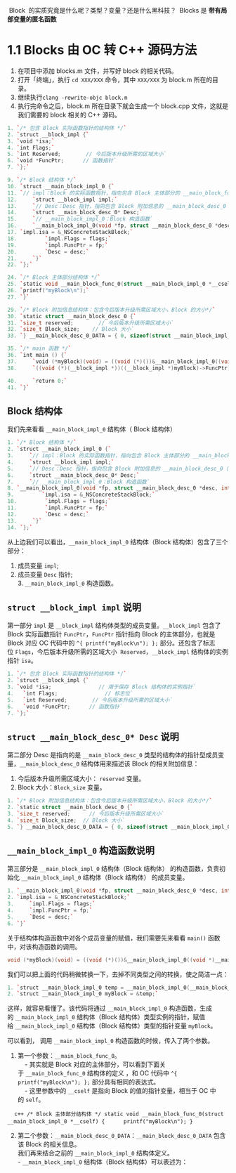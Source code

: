  Block  的实质究竟是什么呢？类型？变量？还是什么黑科技？
 Blocks 是 **带有局部变量的匿名函数**
# 1.1 Blocks 由 OC 转 C++ 源码方法
1. 在项目中添加 blocks.m 文件，并写好 block 的相关代码。
2. 打开「终端」，执行 `cd XXX/XXX` 命令，其中 `XXX/XXX` 为 block.m 所在的目录。
3. 继续执行`clang -rewrite-objc block.m`
4. 执行完命令之后，block.m 所在目录下就会生成一个 block.cpp 文件，这就是我们需要的 block 相关的 C++ 源码。
```c++
1. `/* 包含 Block 实际函数指针的结构体 */`
2. `struct __block_impl {`
3. `void *isa;`
4. `int Flags;`               
5. `int Reserved;        // 今后版本升级所需的区域大小`
6. `void *FuncPtr;      // 函数指针`
7. `};`

9. `/* Block 结构体 */`
10. `struct __main_block_impl_0 {`
11. `// impl：Block 的实际函数指针，指向包含 Block 主体部分的 __main_block_func_0 结构体`
12.     `struct __block_impl impl;`
13.     `// Desc：Desc 指针，指向包含 Block 附加信息的 __main_block_desc_0（） 结构体`
14.     `struct __main_block_desc_0* Desc;`
15.     `// __main_block_impl_0：Block 构造函数`
16.     `__main_block_impl_0(void *fp, struct __main_block_desc_0 *desc, int flags=0) {`
17. `impl.isa = &_NSConcreteStackBlock;`
18.         `impl.Flags = flags;`
19.         `impl.FuncPtr = fp;`
20.         `Desc = desc;`
21.     `}`
22. `};`

24. `/* Block 主体部分结构体 */`
25. `static void __main_block_func_0(struct __main_block_impl_0 *__cself) {`
26. `printf("myBlock\n");`
27. `}`

29. `/* Block 附加信息结构体：包含今后版本升级所需区域大小，Block 的大小*/`
30. `static struct __main_block_desc_0 {`
31. `size_t reserved;        // 今后版本升级所需区域大小`
32. `size_t Block_size;    // Block 大小`
33. `} __main_block_desc_0_DATA = { 0, sizeof(struct __main_block_impl_0)};`

35. `/* main 函数 */`
36. `int main () {`
37.     `void (*myBlock)(void) = ((void (*)())&__main_block_impl_0((void *)__main_block_func_0, &__main_block_desc_0_DATA));`
38.     `((void (*)(__block_impl *))((__block_impl *)myBlock)->FuncPtr)((__block_impl *)myBlock);`

40.     `return 0;`
41. `}`
```
## Block 结构体

我们先来看看 `__main_block_impl_0` 结构体（ Block 结构体）
```c++
1. `/* Block 结构体 */`
2. `struct __main_block_impl_0 {`
3.     `// impl：Block 的实际函数指针，指向包含 Block 主体部分的 __main_block_func_0 结构体`
4.     `struct __block_impl impl;`
5.     `// Desc：Desc 指针，指向包含 Block 附加信息的 __main_block_desc_0（） 结构体`
6.     `struct __main_block_desc_0* Desc;`
7.     `// __main_block_impl_0：Block 构造函数`
8. `__main_block_impl_0(void *fp, struct __main_block_desc_0 *desc, int flags=0) {`
9.         `impl.isa = &_NSConcreteStackBlock;`
10.         `impl.Flags = flags;`
11.         `impl.FuncPtr = fp;`
12.         `Desc = desc;`
13.     `}`
14. `};`
```
从上边我们可以看出，`__main_block_impl_0` 结构体（Block 结构体）包含了三个部分：

1. 成员变量 `impl`;
2. 成员变量 `Desc` 指针;  
 3. `__main_block_impl_0` 构造函数。
## `struct __block_impl impl` 说明

第一部分 `impl` 是 `__block_impl` 结构体类型的成员变量。`__block_impl` 包含了 Block 实际函数指针 `FuncPtr`，`FuncPtr` 指针指向 Block 的主体部分，也就是 Block 对应 OC 代码中的 `^{ printf("myBlock\n"); };` 部分。还包含了标志位 `Flags`，今后版本升级所需的区域大小  `Reserved`，`__block_impl` 结构体的实例指针 `isa`。
```c++
1. `/* 包含 Block 实际函数指针的结构体 */`
2. `struct __block_impl {`
3. `void *isa;               // 用于保存 Block 结构体的实例指针`
4.   `int Flags;               // 标志位`
5.   `int Reserved;        // 今后版本升级所需的区域大小`
6.   `void *FuncPtr;      // 函数指针`
7. `};`
```
## `struct __main_block_desc_0* Desc` 说明
第二部分 Desc 是指向的是 `__main_block_desc_0` 类型的结构体的指针型成员变量，`__main_block_desc_0` 结构体用来描述该 Block 的相关附加信息：

1. 今后版本升级所需区域大小： `reserved` 变量。
2. Block 大小：`Block_size` 变量。
 ```c++
 1. `/* Block 附加信息结构体：包含今后版本升级所需区域大小，Block 的大小*/`
2. `static struct __main_block_desc_0 {`
3. `size_t reserved;      // 今后版本升级所需区域大小`
4. `size_t Block_size;  // Block 大小`
5. `} __main_block_desc_0_DATA = { 0, sizeof(struct __main_block_impl_0)};`
```

## `__main_block_impl_0` 构造函数说明
第三部分是 `__main_block_impl_0` 结构体（Block 结构体） 的构造函数，负责初始化 `__main_block_impl_0` 结构体（Block 结构体） 的成员变量。
```c++
1. `__main_block_impl_0(void *fp, struct __main_block_desc_0 *desc, int flags=0) {`
2. `impl.isa = &_NSConcreteStackBlock;`
3.     `impl.Flags = flags;`
4.     `impl.FuncPtr = fp;`
5.     `Desc = desc;`
6. `}`
```
关于结构体构造函数中对各个成员变量的赋值，我们需要先来看看 `main()` 函数中，对该构造函数的调用。
```c++
void (*myBlock)(void) = ((void (*)())&__main_block_impl_0((void *)__main_block_func_0, &__main_block_desc_0_DATA));
```
我们可以把上面的代码稍微转换一下，去掉不同类型之间的转换，使之简洁一点：
```c++
1. `struct __main_block_impl_0 temp = __main_block_impl_0(__main_block_func_0, &__main_block_desc_0_DATA);`
2. `struct __main_block_impl_0 myBlock = &temp;`
```
这样，就容易看懂了。该代码将通过 `__main_block_impl_0` 构造函数，生成的 `__main_block_impl_0` 结构体（Block 结构体）类型实例的指针，赋值给 `__main_block_impl_0` 结构体（Block 结构体）类型的指针变量 `myBlock`。

可以看到， 调用 `__main_block_impl_0` 构造函数的时候，传入了两个参数。

1. 第一个参数：`__main_block_func_0`。  
        - 其实就是 Block 对应的主体部分，可以看到下面关于 `__main_block_func_0` 结构体的定义 ，和 OC 代码中 `^{ printf("myBlock\n"); };` 部分具有相同的表达式。  
        - 这里参数中的 `__cself` 是指向 Block 的值的指针变量，相当于 OC 中的 `self`。  

    `c++ /* Block 主体部分结构体 */ static void __main_block_func_0(struct __main_block_impl_0 *__cself) {      printf("myBlock\n"); }`     

2. 第二个参数：`__main_block_desc_0_DATA`：`__main_block_desc_0_DATA` 包含该 Block 的相关信息。  
    我们再来结合之前的 `__main_block_impl_0` 结构体定义。  
    - `__main_block_impl_0` 结构体（Block 结构体）可以表述为：